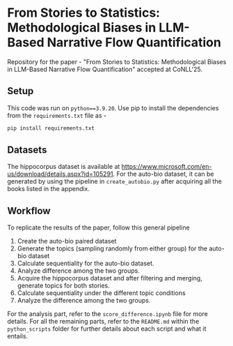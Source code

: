 # From Stories to Statistics: Methodological Biases in LLM-Based Narrative Flow Quantification

Repository for the paper - "From Stories to Statistics: Methodological Biases in LLM-Based Narrative Flow Quantification" accepted at CoNLL'25.


## Setup

This code was run on `python==3.9.20`. Use pip to install the dependencies from the `requirements.txt` file as - 

```bash
pip install requirements.txt
```

## Datasets

The hippocorpus dataset is available at https://www.microsoft.com/en-us/download/details.aspx?id=105291. For the auto-bio dataset, it can be generated by using the pipeline in `create_autobio.py` after acquiring all the books listed in the appendix.

## Workflow

To replicate the results of the paper, follow this general pipeline

1. Create the auto-bio paired dataset
2. Generate the topics (sampling randomly from either group) for the auto-bio dataset
3. Calculate sequentiality for the auto-bio dataset.
4. Analyze difference among the two groups.
5. Acquire the hippocorpus dataset and after filtering and merging, generate topics for both stories.
6. Calculate sequentiality under the different topic conditions
7. Analyze the difference among the two groups.

For the analysis part, refer to the `score_difference.ipynb` file for more details. For all the remaining parts, refer to the `README.md` within the `python_scripts` folder for further details about each script and what it entails. 

